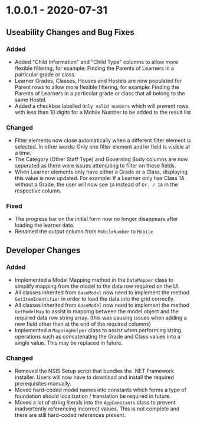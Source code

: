 # 1.0.0.1 - 2020-07-31

## Useability Changes and Bug Fixes

### Added
- Added "Child Information" and "Child Type" columns to allow more flexible filtering, for example: Finding the Parents of Learners in a particular grade or class.
- Learner Grades, Classes, Houses and Hostels are now populated for Parent rows to allow more flexible filtering, for example: Finding the Parents of Learners in a particular grade or class that all belong to the same Hostel.
- Added a checkbox labelled `Only valid numbers` which will prevent rows with less than 10 digits for a Mobile Number to be added to the result list

### Changed
- Filter elements now close automatically when a different filter element is selected. In other words: Only one filter element and/or field is visible at a time.
- The Category (Other Staff Type) and Governing Body columns are now seperated as there were issues attempting to filter on these fields.
- When Learner elements only have either a Grade or a Class, displaying this value is now updated. For example: If a Learner only has Class 1A without a Grade, the user will now see `1A` instead of `Gr. / 1A` in the respective column.

### Fixed
- The progress bar on the initial form now no longer disappears after loading the learner data.
- Renamed the output column from `MobileNumber` to `Mobile`

## Developer Changes

### Added
- Implemented a Model Mapping method in the `DataMapper` class to simplify mapping from the model to the data row required on the UI.
- All classes inherited from `BaseModel` now need to implement the method `GetItemIdentifier` in order to load the data into the grid correctly.
- All classes inherited from `BaseModel` now need to implement the method `GetModelMap` to assist in mapping between the model object and the required data row string array. (this was causing issues when adding a new field other than at the end of the required columns)
- Implemented a `MappingHelper` class to assist when performing string operations such as concatenating the Grade and Class values into a single value. This may be replaced in future.

### Changed
- Removed the NSIS Setup script that bundles the .NET Framework installer. Users will now have to download and install the required prerequisites manually.
- Moved hard-coded model names into constants which forms a type of foundation should localization / translation be required in future.
- Moved a lot of string literals into the `AppConstants` class to prevent inadvertently referencing incorrect values. This is not complete and there are still hard-coded references present.
